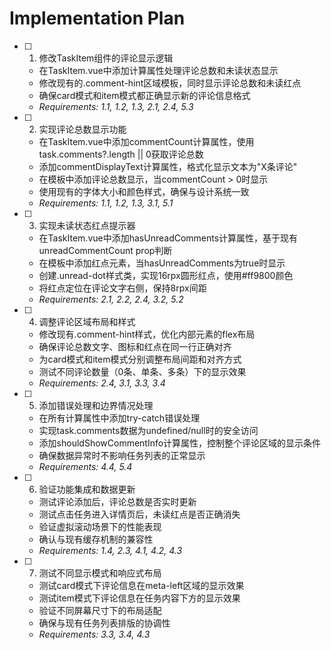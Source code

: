 # Implementation Plan

- [ ] 1. 修改TaskItem组件的评论显示逻辑
  - 在TaskItem.vue中添加计算属性处理评论总数和未读状态显示
  - 修改现有的.comment-hint区域模板，同时显示评论总数和未读红点
  - 确保card模式和item模式都正确显示新的评论信息格式
  - _Requirements: 1.1, 1.2, 1.3, 2.1, 2.4, 5.3_

- [ ] 2. 实现评论总数显示功能
  - 在TaskItem.vue中添加commentCount计算属性，使用task.comments?.length || 0获取评论总数
  - 添加commentDisplayText计算属性，格式化显示文本为"X条评论"
  - 在模板中添加评论总数显示，当commentCount > 0时显示
  - 使用现有的字体大小和颜色样式，确保与设计系统一致
  - _Requirements: 1.1, 1.2, 1.3, 3.1, 5.1_

- [ ] 3. 实现未读状态红点提示器
  - 在TaskItem.vue中添加hasUnreadComments计算属性，基于现有unreadCommentCount prop判断
  - 在模板中添加红点元素，当hasUnreadComments为true时显示
  - 创建.unread-dot样式类，实现16rpx圆形红点，使用#ff9800颜色
  - 将红点定位在评论文字右侧，保持8rpx间距
  - _Requirements: 2.1, 2.2, 2.4, 3.2, 5.2_

- [ ] 4. 调整评论区域布局和样式
  - 修改现有.comment-hint样式，优化内部元素的flex布局
  - 确保评论总数文字、图标和红点在同一行正确对齐
  - 为card模式和item模式分别调整布局间距和对齐方式
  - 测试不同评论数量（0条、单条、多条）下的显示效果
  - _Requirements: 2.4, 3.1, 3.3, 3.4_

- [ ] 5. 添加错误处理和边界情况处理
  - 在所有计算属性中添加try-catch错误处理
  - 实现task.comments数据为undefined/null时的安全访问
  - 添加shouldShowCommentInfo计算属性，控制整个评论区域的显示条件
  - 确保数据异常时不影响任务列表的正常显示
  - _Requirements: 4.4, 5.4_

- [ ] 6. 验证功能集成和数据更新
  - 测试评论添加后，评论总数是否实时更新
  - 测试点击任务进入详情页后，未读红点是否正确消失
  - 验证虚拟滚动场景下的性能表现
  - 确认与现有缓存机制的兼容性
  - _Requirements: 1.4, 2.3, 4.1, 4.2, 4.3_

- [ ] 7. 测试不同显示模式和响应式布局
  - 测试card模式下评论信息在meta-left区域的显示效果
  - 测试item模式下评论信息在任务内容下方的显示效果
  - 验证不同屏幕尺寸下的布局适配
  - 确保与现有任务列表排版的协调性
  - _Requirements: 3.3, 3.4, 4.3_